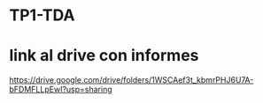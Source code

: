 # TP1-TDA

# link al drive con informes
https://drive.google.com/drive/folders/1WSCAef3t_kbmrPHJ6U7A-bFDMFLLpEwI?usp=sharing
